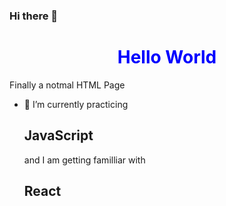 ### Hi there 👋

<h1 style="color:blue;text-align:center;">Hello World</h1>
<p>Finally a notmal HTML Page </p>


- 🌱 I’m currently practicing <h2> JavaScript </h2> and I am getting familliar with <h2>React</h2>

<!--
**esteecodes/EsteeCodes** is a ✨ _special_ ✨ repository because its `README.md` (this file) appears on your GitHub profile.

Here are some ideas to get you started:

- 🔭 I’m currently working on ...
- 👯 I’m looking to collaborate on ...
- 🤔 I’m looking for help with ...
- 💬 Ask me about ...
- 📫 How to reach me: ...
- 😄 Pronouns: ...
- ⚡ Fun fact: ...
-->
